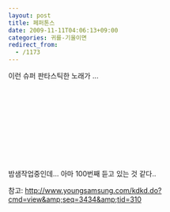 ```yaml
---
layout: post
title: 페퍼톤스
date: 2009-11-11T04:06:13+09:00
categories: 귀를-기울이면
redirect_from:
  - /1173
---
```




이런 슈퍼 판타스틱한 노래가 ...

<object ><param name="movie" value="http://www.youtube.com/v/_5hk3qU9Pgg&amp;hl=ko&amp;fs=1&amp;"></param><param name="allowFullScreen" value="true"></param><param name="allowscriptaccess" value="always"></param><embed src="http://www.youtube.com/v/_5hk3qU9Pgg&amp;hl=ko&amp;fs=1&amp;" type="application/x-shockwave-flash" allowscriptaccess="always" allowfullscreen="true" ></embed></object>

밤샘작업중인데... 아마 100번째 듣고 있는 것 같다..

참고: http://www.youngsamsung.com/kdkd.do?cmd=view&amp;seq=3434&amp;tid=310
